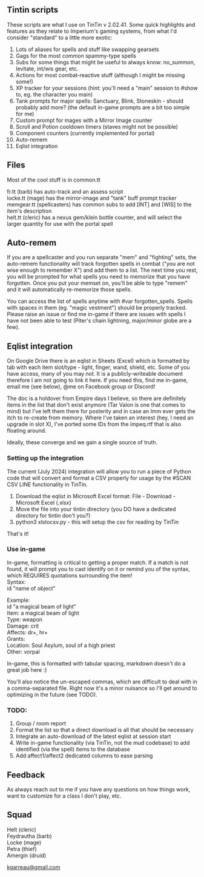 ## Tintin scripts

These scripts are what I use on TinTin v 2.02.41. Some quick highlights and features as they relate to Imperium's gaming systems, from what I'd consider "standard" to a little more exotic:

1. Lots of aliases for spells and stuff like swapping gearsets
2. Gags for the most common spammy-type spells
3. Subs for some things that might be useful to always know: no_summon, levitate, int/wis gear, etc.
4. Actions for most combat-reactive stuff (although I might be missing some!)
5. XP tracker for your sessions (hint: you'll need a "main" session to #show to, eg. the character you main)
6. Tank prompts for major spells: Sanctuary, Blink, Stoneskin - should probably add more? (the default in-game prompts are a bit too simple for me)
7. Custom prompt for mages with a Mirror Image counter
8. Scroll and Potion cooldown timers (staves might not be possible)
9. Component counters (currently implemented for portal)
10. Auto-remem
11. Eqlist integration 

## Files

Most of the cool stuff is in common.tt

fr.tt (barb) has auto-track and an assess script<br>
locke.tt (mage) has the mirror-image and "tank" buff prompt tracker<br>
memgear.tt (spellcasters) has common subs to add [INT] and [WIS] to the item's description<br>
helt.tt (cleric) has a nexus gem/klein bottle counter, and will select the larger quantity for use with the portal spell

## Auto-remem

If you are a spellcaster and you run separate "mem" and "fighting" sets, the auto-remem functionality will track forgotten spells in combat ("you are not wise enough to remember X") and add them to a list. The next time you rest, you will be prompted for what spells you need to memorize that you have forgotten. Once you put your memset on, you'll be able to type "remem" and it will automatically re-memorize those spells.

You can access the list of spells anytime with #var forgotten_spells. Spells with spaces in them (eg. "magic vestment") should be properly tracked. Please raise an issue or find me in-game if there are issues with spells I have not been able to test (Piter's chain lightning, major/minor globe are a few).

## Eqlist integration

On Google Drive there is an eqlist in Sheets (Excel) which is formatted by tab with each item slot/type - light, finger, wand, shield, etc. Some of you have access, many of you may not. It is a publicly-writeable document therefore I am not going to link it here. If you need this, find me in-game, email me (see below), @me on Facebook group or Discord!

The doc is a holdover from Empire days I believe, so there are definitely items in the list that don't exist anymore (Tar Valon is one that comes to mind) but I've left them there for posterity and in case an Imm ever gets the itch to re-create from memory. Where I've taken an interest (hey, I need an upgrade in slot X), I've ported some IDs from the impeq.rtf that is also floating around. 

Ideally, these converge and we gain a single source of truth.

### Setting up the integration

The current (July 2024) integration will allow you to run a piece of Python code that will convert and format a CSV properly for usage by the #SCAN CSV LINE functionality in TinTin.

1. Download the eqlist in Microsoft Excel format: File - Download - Microsoft Excel (.xlsx)
2. Move the file into your tintin directory (you DO have a dedicated directory for tintin don't you?)
3. python3 xlstocsv.py - this will setup the csv for reading by TinTin

That's it!

### Use in-game

In-game, formatting is critical to getting a proper match. If a match is not found, it will prompt you to cast identify on it or remind you of the syntax, which REQUIRES quotations surrounding the item!<br>
Syntax:<br>
id "name of object"

Example:<br>
id "a magical beam of light"<br>
Item:           a magical beam of light<br>
Type:           weapon<br>
Damage:         crit<br>
Affects:        dr+\, hr+<br>
Grants:         <br>
Location:       Soul Asylum\, soul of a high priest<br>
Other:          vorpal

In-game, this is formatted with tabular spacing, markdown doesn't do a great job here :) 

You'll also notice the un-escaped commas, which are difficult to deal with in a comma-separated file. Right now it's a minor nuisance so I'll get around to optimizing in the future (see TODO). 

### TODO:
1. Group / room report
2. Format the list so that a direct download is all that should be necessary
3. Integrate an auto-download of the latest eqlist at session start
4. Write in-game functionality (via TinTin, not the mud codebase) to add identified (via the spell) items to the database
5. Add affect1/affect2 dedicated columns to ease parsing

## Feedback

As always reach out to me if you have any questions on how things work, want to customize for a class I don't play, etc.

## Squad

Helt (cleric)<br>
Feydrautha (barb)<br>
Locke (mage)<br>
Petra (thief)<br>
Amergin (druid)<br>

[kgarreau@gmail.com](mailto:kgarreau@gmail.com)